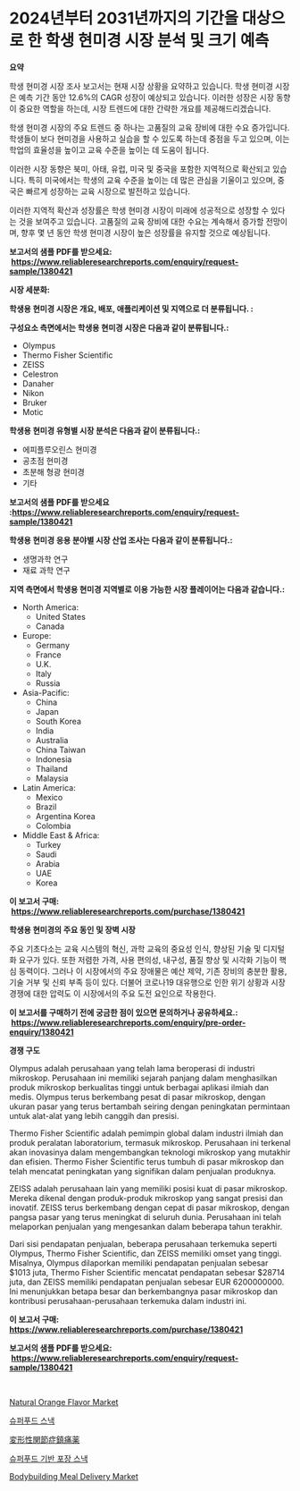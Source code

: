 <p><h1>2024년부터 2031년까지의 기간을 대상으로 한 학생 현미경 시장 분석 및 크기 예측</h1></p><p><strong>요약</strong></p>
<p><p>학생 현미경 시장 조사 보고서는 현재 시장 상황을 요약하고 있습니다. 학생 현미경 시장은 예측 기간 동안 12.6%의 CAGR 성장이 예상되고 있습니다. 이러한 성장은 시장 동향이 중요한 역할을 하는데, 시장 트렌드에 대한 간략한 개요를 제공해드리겠습니다.</p><p>학생 현미경 시장의 주요 트렌드 중 하나는 고품질의 교육 장비에 대한 수요 증가입니다. 학생들이 보다 현미경을 사용하고 실습을 할 수 있도록 하는데 중점을 두고 있으며, 이는 학업의 효율성을 높이고 교육 수준을 높이는 데 도움이 됩니다.</p><p>이러한 시장 동향은 북미, 아태, 유럽, 미국 및 중국을 포함한 지역적으로 확산되고 있습니다. 특히 미국에서는 학생의 교육 수준을 높이는 데 많은 관심을 기울이고 있으며, 중국은 빠르게 성장하는 교육 시장으로 발전하고 있습니다.</p><p>이러한 지역적 확산과 성장률은 학생 현미경 시장이 미래에 성공적으로 성장할 수 있다는 것을 보여주고 있습니다. 고품질의 교육 장비에 대한 수요는 계속해서 증가할 전망이며, 향후 몇 년 동안 학생 현미경 시장이 높은 성장률을 유지할 것으로 예상됩니다.</p></p>
<p><strong>보고서의 샘플 PDF를 받으세요: &nbsp;<a href="https://www.reliableresearchreports.com/enquiry/request-sample/1380421">https://www.reliableresearchreports.com/enquiry/request-sample/1380421</a></strong></p>
<p><strong>시장 세분화:</strong></p>
<p><strong> 학생용 현미경 시장은 개요, 배포, 애플리케이션 및 지역으로 더 분류됩니다. :</strong></p>
<p><strong>구성요소 측면에서는 학생용 현미경 시장은 다음과 같이 분류됩니다.:</strong></p>
<p><ul><li>Olympus</li><li>Thermo Fisher Scientific</li><li>ZEISS</li><li>Celestron</li><li>Danaher</li><li>Nikon</li><li>Bruker</li><li>Motic</li></ul></p>
<p><strong> 학생용 현미경 유형별 시장 분석은 다음과 같이 분류됩니다.:</strong></p>
<p><ul><li>에피플루오린스 현미경</li><li>공초점 현미경</li><li>초분해 형광 현미경</li><li>기타</li></ul></p>
<p><strong>보고서의 샘플 PDF를 받으세요 :<a href="https://www.reliableresearchreports.com/enquiry/request-sample/1380421">https://www.reliableresearchreports.com/enquiry/request-sample/1380421</a></strong></p>
<p><strong> 학생용 현미경 응용 분야별 시장 산업 조사는 다음과 같이 분류됩니다.:</strong></p>
<p><ul><li>생명과학 연구</li><li>재료 과학 연구</li></ul></p>
<p><strong>지역 측면에서 학생용 현미경 지역별로 이용 가능한 시장 플레이어는 다음과 같습니다.:</strong></p>
<p><ul>
    <li>
        North America:
        <ul>
            <li>United States</li>
            <li>Canada</li>
        </ul>
    </li>
    <li>
        Europe:
        <ul>
            <li>Germany</li>
            <li>France</li>
            <li>U.K.</li>
            <li>Italy</li>
            <li>Russia</li>
        </ul>
    </li>
    <li>
        Asia-Pacific:
        <ul>
            <li>China</li>
            <li>Japan</li>
            <li>South Korea</li>
            <li>India</li>
            <li>Australia</li>
            <li>China Taiwan</li>
            <li>Indonesia</li>
            <li>Thailand</li>
            <li>Malaysia</li>
        </ul>
    </li>
    <li>
        Latin America:
        <ul>
            <li>Mexico</li>
            <li>Brazil</li>
            <li>Argentina Korea</li>
            <li>Colombia</li>
        </ul>
    </li>
    <li>
        Middle East & Africa:
        <ul>
            <li>Turkey</li>
            <li>Saudi</li>
            <li>Arabia</li>
            <li>UAE</li>
            <li>Korea</li>
        </ul>
    </li>
    </ul></p>
<p><strong>이 보고서 구매: &nbsp;<a href="https://www.reliableresearchreports.com/purchase/1380421">https://www.reliableresearchreports.com/purchase/1380421</a></strong></p>
<p><strong>학생용 현미경의 주요 동인 및 장벽 시장</strong></p>
<p><p>주요 기초다소는 교육 시스템의 혁신, 과학 교육의 중요성 인식, 향상된 기술 및 디지털화 요구가 있다. 또한 저렴한 가격, 사용 편의성, 내구성, 품질 향상 및 시각화 기능이 핵심 동력이다. 그러나 이 시장에서의 주요 장애물은 예산 제약, 기존 장비의 충분한 활용, 기술 거부 및 신뢰 부족 등이 있다. 더불어 코로나19 대유행으로 인한 위기 상황과 시장 경쟁에 대한 압력도 이 시장에서의 주요 도전 요인으로 작용한다.</p></p>
<p><strong>이 보고서를 구매하기 전에 궁금한 점이 있으면 문의하거나 공유하세요.: &nbsp;<a href="https://www.reliableresearchreports.com/enquiry/pre-order-enquiry/1380421">https://www.reliableresearchreports.com/enquiry/pre-order-enquiry/1380421</a></strong></p>
<p><strong>경쟁 구도</strong></p>
<p><p>Olympus adalah perusahaan yang telah lama beroperasi di industri mikroskop. Perusahaan ini memiliki sejarah panjang dalam menghasilkan produk mikroskop berkualitas tinggi untuk berbagai aplikasi ilmiah dan medis. Olympus terus berkembang pesat di pasar mikroskop, dengan ukuran pasar yang terus bertambah seiring dengan peningkatan permintaan untuk alat-alat yang lebih canggih dan presisi.</p><p>Thermo Fisher Scientific adalah pemimpin global dalam industri ilmiah dan produk peralatan laboratorium, termasuk mikroskop. Perusahaan ini terkenal akan inovasinya dalam mengembangkan teknologi mikroskop yang mutakhir dan efisien. Thermo Fisher Scientific terus tumbuh di pasar mikroskop dan telah mencatat peningkatan yang signifikan dalam penjualan produknya.</p><p>ZEISS adalah perusahaan lain yang memiliki posisi kuat di pasar mikroskop. Mereka dikenal dengan produk-produk mikroskop yang sangat presisi dan inovatif. ZEISS terus berkembang dengan cepat di pasar mikroskop, dengan pangsa pasar yang terus meningkat di seluruh dunia. Perusahaan ini telah melaporkan penjualan yang mengesankan dalam beberapa tahun terakhir.</p><p>Dari sisi pendapatan penjualan, beberapa perusahaan terkemuka seperti Olympus, Thermo Fisher Scientific, dan ZEISS memiliki omset yang tinggi. Misalnya, Olympus dilaporkan memiliki pendapatan penjualan sebesar $1013 juta, Thermo Fisher Scientific mencatat pendapatan sebesar $28714 juta, dan ZEISS memiliki pendapatan penjualan sebesar EUR 6200000000. Ini menunjukkan betapa besar dan berkembangnya pasar mikroskop dan kontribusi perusahaan-perusahaan terkemuka dalam industri ini.</p></p>
<p><strong>이 보고서 구매: &nbsp; <a href="https://www.reliableresearchreports.com/purchase/1380421">https://www.reliableresearchreports.com/purchase/1380421</a></strong></p>
<p><strong>보고서의 샘플 PDF를 받으세요: &nbsp;<a href="https://www.reliableresearchreports.com/enquiry/request-sample/1380421">https://www.reliableresearchreports.com/enquiry/request-sample/1380421</a></strong><strong></strong></p>
<p>&nbsp;</p>
<p><p><a href="https://view.publitas.com/reportprime-1/natural-orange-flavor-market-research-report-provides-critical-insights-that-can-help-shape-business-development-and-investment-strategies/">Natural Orange Flavor Market</a></p><p><a href="https://github.com/vsoq0zknh59/Market-Research-Report-List-1/blob/main/3593879192929.md">슈퍼푸드 스낵</a></p><p><a href="https://github.com/bevdtkn4419963/Market-Research-Report-List-1/blob/main/7135161193145.md">変形性関節症鎮痛薬</a></p><p><a href="https://github.com/jntpkh496620/Market-Research-Report-List-1/blob/main/3087136192928.md">슈퍼푸드 기반 포장 스낵</a></p><p><a href="https://view.publitas.com/reportprime-1/bodybuilding-meal-delivery-market-research-report-provides-thorough-industry-overview-which-offers-an-in-depth-analysis-of-product-trends-and-new-market-divisions/">Bodybuilding Meal Delivery Market</a></p></p>
